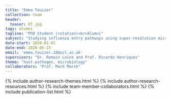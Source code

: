 ```yaml
---
title: "Emma Touizer"
collection: team
header:
  teaser: ET.jpg
tags: alumni
tagline: "PhD Student (rotation)<br>Alumni"
subject: "Studying influenza entry pathways using super-resolution microscopy"
date-start: 2020-01-01
date-end: 2020-05-15
email: 'emma.touizer.18@ucl.ac.uk'
supervisors: "Dr. Romain Laine and Prof. Ricardo Henriques"
theme: "host-pathogen, microbiology"
collaborators: "Prof. Mark Marsh"
---
```


<p align= "justify">

{% include author-research-themes.html %}
{% include author-research-resources.html %}
{% include team-member-collaborators.html %}
{% include publication-list.html %}

